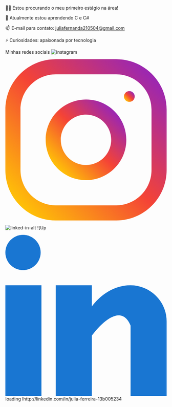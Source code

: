 👨‍💻 Estou procurando o meu primeiro estágio na área!

🌱 Atualmente estou aprendendo C e C#

📫 E-mail para contato: juliafernanda210504@gmail.com

⚡ Curiosidades: apaixonada por tecnologia


Minhas redes sociais
![instagram](https://github.com/JuliaFernanda21/JuliaFernanda21/assets/132109453/e31bdc01-5311-4f34-bc21-b9dbbf77c8dc)<?xml version="1.0" encoding="iso-8859-1"?>
<!-- Generator: Adobe Illustrator 19.0.0, SVG Export Plug-In . SVG Version: 6.00 Build 0)  -->
<svg version="1.1" id="Capa_1" xmlns="http://www.w3.org/2000/svg" xmlns:xlink="http://www.w3.org/1999/xlink" x="0px" y="0px"
	 viewBox="0 0 512 512" style="enable-background:new 0 0 512 512;" xml:space="preserve">
<linearGradient id="SVGID_1_" gradientUnits="userSpaceOnUse" x1="-46.0041" y1="634.1208" x2="-32.9334" y2="647.1917" gradientTransform="matrix(32 0 0 -32 1519 20757)">
	<stop  offset="0" style="stop-color:#FFC107"/>
	<stop  offset="0.507" style="stop-color:#F44336"/>
	<stop  offset="0.99" style="stop-color:#9C27B0"/>
</linearGradient>
<path style="fill:url(#SVGID_1_);" d="M352,0H160C71.648,0,0,71.648,0,160v192c0,88.352,71.648,160,160,160h192
	c88.352,0,160-71.648,160-160V160C512,71.648,440.352,0,352,0z M464,352c0,61.76-50.24,112-112,112H160c-61.76,0-112-50.24-112-112
	V160C48,98.24,98.24,48,160,48h192c61.76,0,112,50.24,112,112V352z"/>
<linearGradient id="SVGID_2_" gradientUnits="userSpaceOnUse" x1="-42.2971" y1="637.8279" x2="-36.6404" y2="643.4846" gradientTransform="matrix(32 0 0 -32 1519 20757)">
	<stop  offset="0" style="stop-color:#FFC107"/>
	<stop  offset="0.507" style="stop-color:#F44336"/>
	<stop  offset="0.99" style="stop-color:#9C27B0"/>
</linearGradient>
<path style="fill:url(#SVGID_2_);" d="M256,128c-70.688,0-128,57.312-128,128s57.312,128,128,128s128-57.312,128-128
	S326.688,128,256,128z M256,336c-44.096,0-80-35.904-80-80c0-44.128,35.904-80,80-80s80,35.872,80,80
	C336,300.096,300.096,336,256,336z"/>
<linearGradient id="SVGID_3_" gradientUnits="userSpaceOnUse" x1="-35.5456" y1="644.5793" x2="-34.7919" y2="645.3331" gradientTransform="matrix(32 0 0 -32 1519 20757)">
	<stop  offset="0" style="stop-color:#FFC107"/>
	<stop  offset="0.507" style="stop-color:#F44336"/>
	<stop  offset="0.99" style="stop-color:#9C27B0"/>
</linearGradient>
<circle style="fill:url(#SVGID_3_);" cx="393.6" cy="118.4" r="17.056"/>
<g>
</g>
<g>
</g>
<g>
</g>
<g>
</g>
<g>
</g>
<g>
</g>
<g>
</g>
<g>
</g>
<g>
</g>
<g>
</g>
<g>
</g>
<g>
</g>
<g>
</g>
<g>
</g>
<g>
</g>
</svg>



![linked-in-alt](https://github.com/JuliaFernanda21/JuliaFernanda21/assets/132109453/f1fd9909-fc70-4598-873f-3c9f6d3a6f39)
![Up<?xml version="1.0" encoding="iso-8859-1"?>
<!-- Generator: Adobe Illustrator 19.0.0, SVG Export Plug-In . SVG Version: 6.00 Build 0)  -->
<svg version="1.1" id="Capa_1" xmlns="http://www.w3.org/2000/svg" xmlns:xlink="http://www.w3.org/1999/xlink" x="0px" y="0px"
	 viewBox="0 0 512 512" style="enable-background:new 0 0 512 512;" xml:space="preserve">
<g>
	<rect y="160" style="fill:#1976D2;" width="114.496" height="352"/>
	<path style="fill:#1976D2;" d="M426.368,164.128c-1.216-0.384-2.368-0.8-3.648-1.152c-1.536-0.352-3.072-0.64-4.64-0.896
		c-6.08-1.216-12.736-2.08-20.544-2.08l0,0l0,0c-66.752,0-109.088,48.544-123.04,67.296V160H160v352h114.496V320
		c0,0,86.528-120.512,123.04-32c0,79.008,0,224,0,224H512V274.464C512,221.28,475.552,176.96,426.368,164.128z"/>
	<circle style="fill:#1976D2;" cx="56" cy="56" r="56"/>
</g>
<g>
</g>
<g>
</g>
<g>
</g>
<g>
</g>
<g>
</g>
<g>
</g>
<g>
</g>
<g>
</g>
<g>
</g>
<g>
</g>
<g>
</g>
<g>
</g>
<g>
</g>
<g>
</g>
<g>
</g>
</svg>
loading lhttp://linkedin.com/in/julia-ferreira-13b005234
